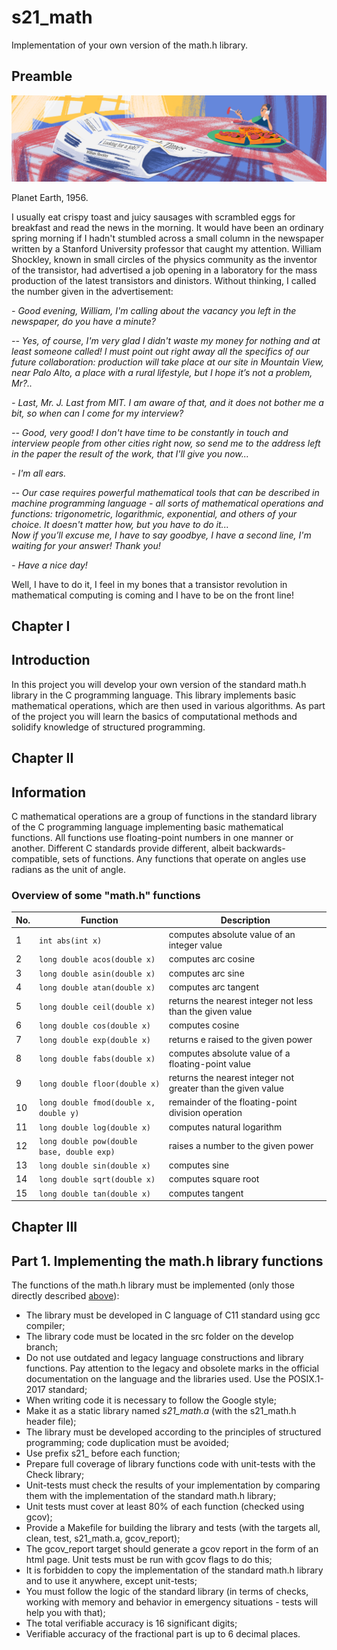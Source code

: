 # s21_math  

Implementation of your own version of the math.h library.  

## Preamble  

![s21_math](misc/eng/s21_math.png)

Planet Earth, 1956.

I usually eat crispy toast and juicy sausages with scrambled eggs for breakfast and read the news in the morning. It would have been an ordinary spring morning if I hadn't stumbled across a small column in the newspaper written by a Stanford University professor that caught my attention. William Shockley, known in small circles of the physics community as the inventor of the transistor, had advertised a job opening in a laboratory for the mass production of the latest transistors and dinistors.
Without thinking, I called the number given in the advertisement:

*- Good evening, William, I'm calling about the vacancy you left in the newspaper, do you have a minute?*

*-- Yes, of course, I'm very glad I didn't waste my money for nothing and at least someone called! I must point out right away all the specifics of our future collaboration: production will take place at our site in Mountain View, near Palo Alto, a place with a rural lifestyle, but I hope it’s not a problem, Mr?..*

*- Last, Mr. J. Last from MIT. I am aware of that, and it does not bother me a bit, so when can I come for my interview?*

*-- Good, very good! I don't have time to be constantly in touch and interview people from other cities right now, so send me to the address left in the paper the result of the work, that I'll give you now...*

*- I'm all ears.*

*-- Our case requires powerful mathematical tools that can be described in machine programming language - all sorts of mathematical operations and functions: trigonometric, logarithmic, exponential, and others of your choice. It doesn't matter how, but you have to do it...* \
*Now if you’ll excuse me, I have to say goodbye, I have a second line, I'm waiting for your answer! Thank you!*

*- Have a nice day!*

Well, I have to do it, I feel in my bones that a transistor revolution in mathematical computing is coming and I have to be on the front line!

## Chapter I  

## Introduction

In this project you will develop your own version of the standard math.h library in the C programming language. This library implements basic mathematical operations, which are then used in various algorithms. As part of the project you will learn the basics of computational methods and solidify knowledge of structured programming.

## Chapter II

## Information

C mathematical operations are a group of functions in the standard library of the C programming language implementing basic mathematical functions. All functions use floating-point numbers in one manner or another. Different C standards provide different, albeit backwards-compatible, sets of functions. Any functions that operate on angles use radians as the unit of angle.

### Overview of some "math.h" functions

| No. | Function | Description |
| --- | -------- | ----------- |
| 1 | `int abs(int x)` | computes absolute value of an integer value |
| 2 | `long double acos(double x)` | computes arc cosine |
| 3 | `long double asin(double x)` | computes arc sine |
| 4 | `long double atan(double x)` | computes arc tangent |
| 5 | `long double ceil(double x)` | returns the nearest integer not less than the given value |
| 6 | `long double cos(double x)` | computes cosine |
| 7 | `long double exp(double x)` | returns e raised to the given power |
| 8 | `long double fabs(double x)` | computes absolute value of a floating-point value |
| 9 | `long double floor(double x)` | returns the nearest integer not greater than the given value |
| 10 | `long double fmod(double x, double y)` | remainder of the floating-point division operation |
| 11 | `long double log(double x)` | computes natural logarithm |
| 12 | `long double pow(double base, double exp)` | raises a number to the given power |
| 13 | `long double sin(double x)` | computes sine |
| 14 | `long double sqrt(double x)` | computes square root |
| 15 | `long double tan(double x)` | computes tangent |  


## Chapter III

## Part 1. Implementing the math.h library functions

The functions of the math.h library must be implemented (only those directly described [above](#overview-of-some-mathh-functions)):

- The library must be developed in C language of C11 standard using gcc compiler;
- The library code must be located in the src folder on the develop branch;
- Do not use outdated and legacy language constructions and library functions. Pay attention to the legacy and obsolete marks in the official documentation on the language and the libraries used. Use the POSIX.1-2017 standard;
- When writing code it is necessary to follow the Google style;
- Make it as a static library named *s21_math.a* (with the s21_math.h header file);
- The library must be developed according to the principles of structured programming; code duplication must be avoided;
- Use prefix s21_ before each function;
- Prepare full coverage of library functions code with unit-tests with the Check library;
- Unit-tests must check the results of your implementation by comparing them with the implementation of the standard math.h library;
- Unit tests must cover at least 80% of each function (checked using gcov);
- Provide a Makefile for building the library and tests (with the targets all, clean, test, s21_math.a, gcov_report);
- The gcov_report target should generate a gcov report in the form of an html page. Unit tests must be run with gcov flags to do this;
- It is forbidden to copy the implementation of the standard math.h library and to use it anywhere, except unit-tests;
- You must follow the logic of the standard library (in terms of checks, working with memory and behavior in emergency situations - tests will help you with that);
- The total verifiable accuracy is 16 significant digits;
- Verifiable accuracy of the fractional part is up to 6 decimal places.
